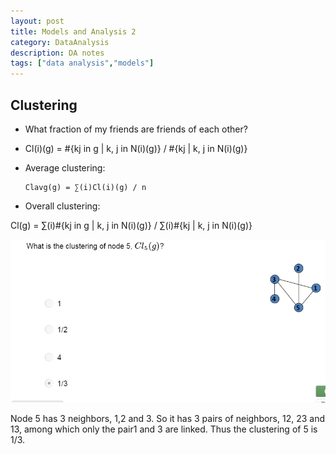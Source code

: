 ```yaml
---
layout: post
title: Models and Analysis 2
category: DataAnalysis
description: DA notes
tags: ["data analysis","models"]
---
```


## Clustering

- What fraction of my friends are friends of each other?

- Cl(i)(g) = #{kj in g | k, j in N(i)(g)} / #{kj | k, j in N(i)(g)}

- Average clustering:

      Clavg(g) = ∑(i)Cl(i)(g) / n

- Overall clustering:

Cl(g) = ∑(i)#{kj in g | k, j in N(i)(g)} / ∑(i)#{kj | k, j in N(i)(g)}

![img](/public/upload/2014112001.PNG)

Node 5 has 3 neighbors, 1,2 and 3. So it has 3 pairs of neighbors, 12, 23 and 13, among which only the pair1 and 3 are linked. Thus the clustering of 5 is 1/3.

